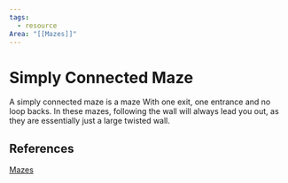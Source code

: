 ```yaml
---
tags:
  - resource
Area: "[[Mazes]]"
---
```


# Simply Connected Maze

A simply connected maze is a maze With one exit, one entrance and no loop backs. In these mazes, following the wall will always lead you out, as they are essentially just a large twisted wall. 


## References
[Mazes](https://en.wikipedia.org/wiki/Maze)
